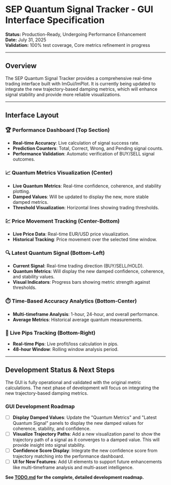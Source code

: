 # SEP Quantum Signal Tracker - GUI Interface Specification

**Status:** Production-Ready, Undergoing Performance Enhancement  
**Date:** July 31, 2025  
**Validation:** 100% test coverage, Core metrics refinement in progress

---

## Overview

The SEP Quantum Signal Tracker provides a comprehensive real-time trading interface built with ImGui/ImPlot. It is currently being updated to integrate the new trajectory-based damping metrics, which will enhance signal stability and provide more reliable visualizations.

---

## Interface Layout

### 🏆 **Performance Dashboard (Top Section)**
- **Real-time Accuracy**: Live calculation of signal success rate.
- **Prediction Counters**: Total, Correct, Wrong, and Pending signal counts.
- **Performance Validation**: Automatic verification of BUY/SELL signal outcomes.

### 📈 **Quantum Metrics Visualization (Center)**
- **Live Quantum Metrics**: Real-time confidence, coherence, and stability plotting.
- **Damped Values**: Will be updated to display the new, more stable damped metrics.
- **Threshold Visualization**: Horizontal lines showing trading thresholds.

### 💹 **Price Movement Tracking (Center-Bottom)**
- **Live Price Data**: Real-time EUR/USD price visualization.
- **Historical Tracking**: Price movement over the selected time window.

### 🔍 **Latest Quantum Signal (Bottom-Left)**
- **Current Signal**: Real-time trading direction (BUY/SELL/HOLD).
- **Quantum Metrics**: Will display the new damped confidence, coherence, and stability values.
- **Visual Indicators**: Progress bars showing metric strength against thresholds.

### ⏱️ **Time-Based Accuracy Analytics (Bottom-Center)**
- **Multi-timeframe Analysis**: 1-hour, 24-hour, and overall performance.
- **Average Metrics**: Historical average quantum measurements.

### 📡 **Live Pips Tracking (Bottom-Right)**
- **Real-time Pips**: Live profit/loss calculation in pips.
- **48-hour Window**: Rolling window analysis period.

---

## Development Status & Next Steps

The GUI is fully operational and validated with the original metric calculations. The next phase of development will focus on integrating the new trajectory-based damping metrics.

### GUI Development Roadmap
- [ ] **Display Damped Values**: Update the "Quantum Metrics" and "Latest Quantum Signal" panels to display the new damped values for coherence, stability, and confidence.
- [ ] **Visualize Trajectory Paths**: Add a new visualization panel to show the trajectory path of a signal as it converges to a damped value. This will provide insight into signal stability.
- [ ] **Confidence Score Display**: Integrate the new confidence score from trajectory matching into the performance dashboard.
- [ ] **UI for New Features**: Add UI elements to support future enhancements like multi-timeframe analysis and multi-asset intelligence.

**See [TODO.md](TODO.md) for the complete, detailed development roadmap.**
